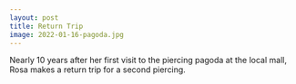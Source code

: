 ```yaml
---
layout: post
title: Return Trip
image: 2022-01-16-pagoda.jpg
---
```


Nearly 10 years after her first visit to the piercing pagoda at the local mall,
Rosa makes a return trip for a second piercing.
